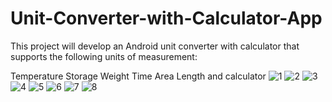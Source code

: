 # Unit-Converter-with-Calculator-App
This project will develop an Android unit converter with calculator that supports the following units of measurement: 

Temperature 
Storage 
Weight 
Time 
Area 
Length
and calculator
![1](https://github.com/asgar72/Unit-Converter-with-Calculator-App/assets/85785487/113fc7b8-6ba7-4f32-92e6-4bb26dc9f2a1)
![2](https://github.com/asgar72/Unit-Converter-with-Calculator-App/assets/85785487/769e1bc2-a1d2-4e2c-a3f5-5024185e9ba5)
![3](https://github.com/asgar72/Unit-Converter-with-Calculator-App/assets/85785487/ecb96509-64f3-4e0b-99f7-731eab0f1e3e)
![4](https://github.com/asgar72/Unit-Converter-with-Calculator-App/assets/85785487/c1dac8b1-b10e-4ed7-8586-dcca4df05641)
![5](https://github.com/asgar72/Unit-Converter-with-Calculator-App/assets/85785487/2401680d-153e-4f11-8588-444933a234fc)
![6](https://github.com/asgar72/Unit-Converter-with-Calculator-App/assets/85785487/23ddd111-d6bb-4abf-9f4b-c56038a29a8b)
![7](https://github.com/asgar72/Unit-Converter-with-Calculator-App/assets/85785487/e169e0c4-1462-47a9-b894-9f1bbddc797a)
![8](https://github.com/asgar72/Unit-Converter-with-Calculator-App/assets/85785487/07296bb3-13a9-4c70-aa89-a2ca5097e0f4)
